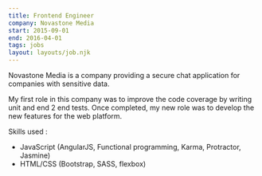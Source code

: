 ```yaml
---
title: Frontend Engineer
company: Novastone Media
start: 2015-09-01
end: 2016-04-01
tags: jobs
layout: layouts/job.njk
---
```


Novastone Media is a company providing a secure chat application for companies with sensitive data.

My first role in this company was to improve the code coverage by writing unit and end 2 end tests. Once completed, my new role was to develop the new features for the web platform.

Skills used :
- JavaScript (AngularJS, Functional programming, Karma, Protractor, Jasmine)
- HTML/CSS (Bootstrap, SASS, flexbox) 
